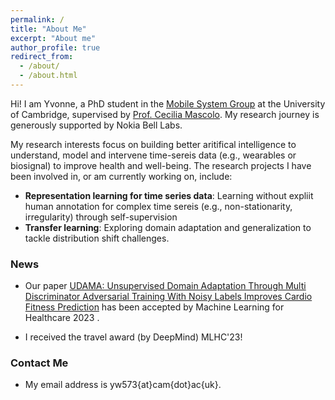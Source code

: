 ```yaml
---
permalink: /
title: "About Me"
excerpt: "About me"
author_profile: true
redirect_from: 
  - /about/
  - /about.html
---
```


Hi! I am Yvonne, a PhD student in the [Mobile System Group](https://mobile-systems.cl.cam.ac.uk/) at the University of Cambridge, supervised by [Prof. Cecilia Mascolo](https://www.cl.cam.ac.uk/~cm542/). My research journey is generously supported by Nokia Bell Labs.

My research interests focus on building better aritifical intelligence to understand, model and intervene time-sereis data (e.g., wearables or biosignal) to improve health and well-being. The research projects I have been involved in, or am currently working on, include:
* **Representation learning for time series data**: Learning without expliit human annotation for complex time sereis (e.g., non-stationarity, irregularity) through self-supervision
* **Transfer learning**: Exploring domain adaptation and generalization to tackle distribution shift challenges.

### News
* Our paper [UDAMA: Unsupervised Domain Adaptation Through Multi Discriminator Adversarial Training With Noisy Labels Improves Cardio Fitness Prediction](https://arxiv.org/abs/2307.16651) has been accepted by Machine Learning for Healthcare 2023 .

* I received the travel award (by DeepMind) MLHC'23!

### Contact Me
* My email address is yw573{at}cam{dot}ac{uk}.
